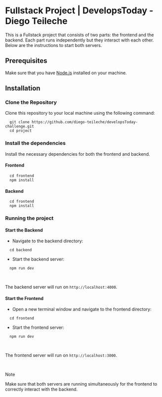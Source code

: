 # Fullstack Project | DevelopsToday - Diego Teileche

This is a Fullstack project that consists of two parts: the frontend and the backend. Each part runs independently but they interact with each other. Below are the instructions to start both servers.

## Prerequisites

Make sure that you have [Node.js](https://nodejs.org/) installed on your machine.

## Installation

### Clone the Repository

Clone this repository to your local machine using the following command:

```shell
  git clone https://github.com/diego-teileche/developsToday-challenge.git
  cd project
```

### Install the dependencies

Install the necessary dependencies for both the frontend and backend.

#### Frontend

```shell
  cd frontend 
  npm install
```

#### Backend

```shell
  cd frontend 
  npm install
```

### Running the project

#### Start the Backend

- Navigate to the backend directory:

```shell
  cd backend
```

- Start the backend server:

```shell
  npm run dev
```

<br />

The backend server will run on `http://localhost:4000`.

#### Start the Frontend

- Open a new terminal window and navigate to the frontend directory:

```shell
  cd frontend
```

- Start the frontend server:

```shell
  npm run dev
```

<br />

The frontend server will run on `http://localhost:3000`.

<br />

> [!NOTE]
> Make sure that both servers are running simultaneously for the frontend to correctly interact with the backend.